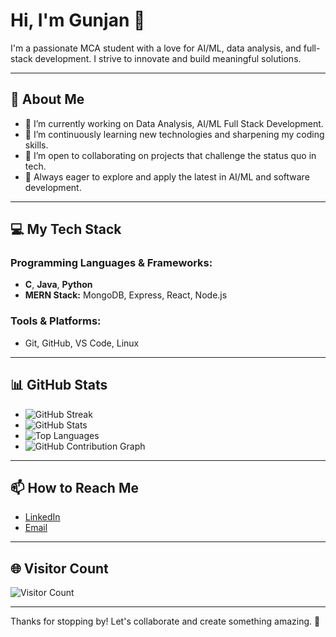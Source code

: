 # Hi, I'm Gunjan 👋

I'm a passionate MCA student with a love for AI/ML, data analysis, and full-stack development. I strive to innovate and build meaningful solutions.

---

## 🚀 About Me

- 🔭 I’m currently working on Data Analysis, AI/ML Full Stack Development.
- 🌱 I’m continuously learning new technologies and sharpening my coding skills.
- 👯 I’m open to collaborating on projects that challenge the status quo in tech.
- 🤔 Always eager to explore and apply the latest in AI/ML and software development.

---

## 💻 My Tech Stack

### Programming Languages & Frameworks:
- **C**, **Java**, **Python**
- **MERN Stack:** MongoDB, Express, React, Node.js

### Tools & Platforms:
- Git, GitHub, VS Code, Linux

---

## 📊 GitHub Stats

- ![GitHub Streak](https://github-readme-streak-stats.herokuapp.com/?user=gunjanmishra090&theme=radical)
- ![GitHub Stats](https://github-readme-stats.vercel.app/api?username=gunjanmishra090&show_icons=true&theme=radical)
- ![Top Languages](https://github-readme-stats.vercel.app/api/top-langs/?username=gunjanmishra090&layout=compact&theme=radical)
- ![GitHub Contribution Graph](https://github-readme-activity-graph.cyclic.app/graph?username=gunjanmishra090n&theme=radical)

---

## 📫 How to Reach Me

- [LinkedIn](www.linkedin.com/in/gunjan-mishra-b73a77322)  <!-- Update with your profile link -->
- [Email](gunjanmishra0137@gmail.com)  <!-- Update with your email -->

---

## 🌐 Visitor Count

![Visitor Count](https://profile-counter.glitch.me/Tech-By-Gunjan/count.svg)

---

Thanks for stopping by! Let's collaborate and create something amazing. 🚀
